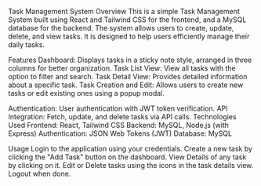 Task Management System
Overview
This is a simple Task Management System built using React and Tailwind CSS for the frontend, and a MySQL database for the backend. The system allows users to create, update, delete, and view tasks. It is designed to help users efficiently manage their daily tasks.

Features
Dashboard: Displays tasks in a sticky note style, arranged in three columns for better organization.
Task List View: View all tasks with the option to filter and search.
Task Detail View: Provides detailed information about a specific task.
Task Creation and Edit: Allows users to create new tasks or edit existing ones using a popup modal.

Authentication: User authentication with JWT token verification.
API Integration: Fetch, update, and delete tasks via API calls.
Technologies Used
Frontend: React, Tailwind CSS
Backend: MySQL, Node.js (with Express)
Authentication: JSON Web Tokens (JWT)
Database: MySQL


Usage
Login to the application using your credentials.
Create a new task by clicking the "Add Task" button on the dashboard.
View Details of any task by clicking on it.
Edit or Delete tasks using the icons in the task details view.
Logout when done.